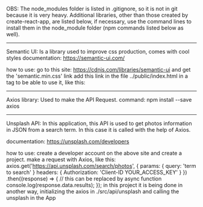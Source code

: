 OBS: The node_modules folder is listed in .gitignore, so it is not in git because it is very heavy. 
Additional libraries, other than those created by create-react-app, are listed below, if necessary, use the command lines to install them in the node_module folder (npm commands listed below as well).

------------------------------

Semantic UI:
Is a library used to improve css production, comes with cool styles
documentation:
https://semantic-ui.com/

how to use:
go to this site: https://cdnjs.com/libraries/semantic-ui and get the 'semantic.min.css' link
add this link in the file ../public/index.html in a tag to be able to use it, like this:
<link rel="stylesheet" href="https://cdnjs.cloudflare.com/ajax/libs/semantic-ui/2.4.1/semantic.min.css" />

------------------------------

Axios library:
Used to make the API Request.
command: npm install --save axios

------------------------------

Unsplash API:
In this application, this API is used to get photos information in JSON from a search term. In this case it is called with the help of Axios.

documentation:
https://unsplash.com/developers

how to use:
create a developer account on the above site and create a project.
make a request with Axios, like this: 
axios.get('https://api.unsplash.com/search/photos', {
    params: {
        query: 'term to search'
    }
    headers: {
            Authorization: 'Client-ID YOUR_ACCESS_KEY'
        }
})
.then((response) => {  // this can be replaced by async function
    console.log(response.data.results);
});
in this project it is being done in another way, initializing the axios in ./src/api/unsplash and calling the unsplash in the App